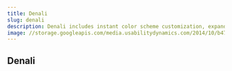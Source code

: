```yaml
---
title: Denali
slug: denali
description: Denali includes instant color scheme customization, expandable custom header with property search, integrated social media icons, automated child theme installation, and endless layout options!
image: //storage.googleapis.com/media.usabilitydynamics.com/2014/10/b47f84d8-wpproperty-theme-denali-icon-300x300.png
---
```


## Denali